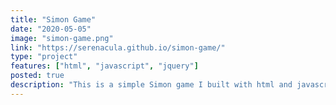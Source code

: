 ```yaml
---
title: "Simon Game"
date: "2020-05-05"
image: "simon-game.png"
link: "https://serenacula.github.io/simon-game/"
type: "project"
features: ["html", "javascript", "jquery"]
posted: true
description: "This is a simple Simon game I built with html and javascript. It makes use of jQuery."
---
```

